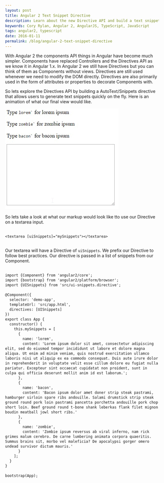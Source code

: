 ```yaml
---
layout: post
title: Angular 2 Text Snippet Directive
description: Learn about the new Directive API and build a text snippet directive.
keywords: Cory Rylan, Angular 2, AngularJS, TypeScript, JavaScript
tags: angular2, typescript
date: 2016-01-11
permalink: /blog/angular-2-text-snippet-directive
---
```


With Angular 2 the components API things in Angular have become much simpler. Components have replaced Controllers and the Directives API as we 
know it in Angular 1.x. In Angular 2 we still have Directives but you can think of them as Components without views. Directives are still used whenever
we need to modify the DOM directly. Directives are also primarily used in the form of attributes or properties to decorate Components with.

So lets explore the Directives API by building a AutoText/Snippets directive that allows users to generate text snippets quickly on the fly.
Here is an animation of what our final view would like.

<img src="/assets/images/posts/angular-2-text-snippet-directive/snippet-directive.gif" alt="A snippets directive example" class="full-width contain--4 block-center" />

So lets take a look at what our markup would look like tto use our Directive on a textarea input.

<pre class="language-markup">
<code>
&lt;textarea [uiSnippets]=&quot;mySnippets&quot;&gt;&lt;/textarea&gt;
</code>
</pre>

Our textarea will have a Directive of `uiSnippets`. We prefix our Directive to follow best practices. Our directive is passed in a list of snippets from 
our Component.

<pre class="language-typescript">
<code>
import {Component} from 'angular2/core';
import {bootstrap} from 'angular2/platform/browser';
import {UISnippets} from 'src/ui-snippets.directive';

@Component({
  selector: 'demo-app',
  templateUrl: 'src/app.html',
  directives: [UISnippets]
})
export class App {
  constructor() { 
    this.mySnippets = [
      {
        name: 'lorem',
        content: 'Lorem ipsum dolor sit amet, consectetur adipiscing elit, sed do eiusmod tempor incididunt ut labore et dolore magna aliqua. Ut enim ad minim veniam, quis nostrud exercitation ullamco laboris nisi ut aliquip ex ea commodo consequat. Duis aute irure dolor in reprehenderit in voluptate velit esse cillum dolore eu fugiat nulla pariatur. Excepteur sint occaecat cupidatat non proident, sunt in culpa qui officia deserunt mollit anim id est laborum.';
      },
      {
        name: 'bacon',
        content: 'Bacon ipsum dolor amet doner strip steak pastrami, hamburger sirloin spare ribs andouille. Salami drumstick strip steak ground round pork loin pastrami pancetta porchetta andouille pork chop short loin. Beef ground round t-bone shank leberkas flank filet mignon boudin meatball jowl short ribs.'
      },
      {
        name: 'zombie',
        content: 'Zombie ipsum reversus ab viral inferno, nam rick grimes malum cerebro. De carne lumbering animata corpora quaeritis. Summus brains sit​, morbo vel maleficia? De apocalypsi gorger omero undead survivor dictum mauris.'
      }
    ];
  }
}

bootstrap(App);
</code>
</pre>